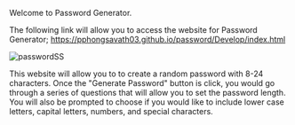 Welcome to Password Generator.

The following link will allow you to access the website for Password Generator;
https://pphongsavath03.github.io/password/Develop/index.html

![passwordSS](https://user-images.githubusercontent.com/87045456/129427533-f3eb681f-0b91-4a85-836f-3b61efa0b2f9.jpg)

This website will allow you to to create a random password with 8-24 characters.  Once the "Generate Password" button is click, you would go through a series of questions that will allow you to set the password length.  You will also be prompted to choose if you would like to include lower case letters, capital letters, numbers, and special characters. 
